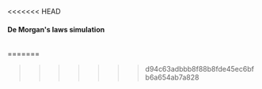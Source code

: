<<<<<<< HEAD
#### De Morgan's laws simulation

```vhdl

```
=======

>>>>>>> d94c63adbbb8f88b8fde45ec6bfb6a654ab7a828
